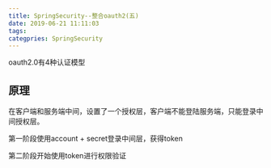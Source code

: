```yaml
---
title: SpringSecurity--整合oauth2(五)
date: 2019-06-21 11:11:03
tags:
categpries: SpringSecurity
---
```

oauth2.0有4种认证模型

<!-- more -->
## 原理

在客户端和服务端中间，设置了一个授权层，客户端不能登陆服务端，只能登录中间授权层。

第一阶段使用account + secret登录中间层，获得token

第二阶段开始使用token进行权限验证

